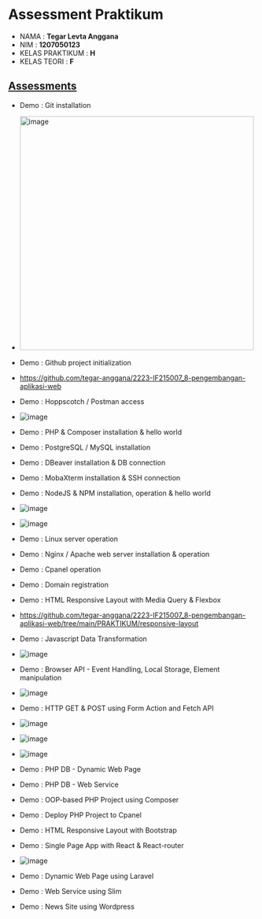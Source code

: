 # Assessment Praktikum
- NAMA : **Tegar Levta Anggana**
- NIM : **1207050123**
- KELAS PRAKTIKUM : **H**
- KELAS TEORI : **F**
## [Assessments](https://github.com/insanalamin/2223-IF215007_8-pengembangan-aplikasi-web#workshop-class-1-credit)
- Demo : Git installation
- <img width="475" alt="image" src="https://user-images.githubusercontent.com/80917799/209251171-dc341f25-7822-48eb-a151-7de83a880d5e.png">

- Demo : Github project initialization
- https://github.com/tegar-anggana/2223-IF215007_8-pengembangan-aplikasi-web

- Demo : Hoppscotch / Postman access
- ![image](https://user-images.githubusercontent.com/80917799/209251345-286389fb-3309-475a-a5be-2732a6645cf9.png)

- Demo : PHP & Composer installation & hello world

- Demo : PostgreSQL / MySQL installation

- Demo : DBeaver installation & DB connection

- Demo : MobaXterm installation & SSH connection

- Demo : NodeJS & NPM installation, operation & hello world
- ![image](https://user-images.githubusercontent.com/80917799/209251627-edc0422b-e065-49e3-8180-2463105bf657.png)
- ![image](https://user-images.githubusercontent.com/80917799/209251731-75ff4bb0-cbf3-4aca-ba44-ca44559d7991.png)

- Demo : Linux server operation

- Demo : Nginx / Apache web server installation & operation

- Demo : Cpanel operation
 
- Demo : Domain registration
 
- Demo : HTML Responsive Layout with Media Query & Flexbox
- https://github.com/tegar-anggana/2223-IF215007_8-pengembangan-aplikasi-web/tree/main/PRAKTIKUM/responsive-layout

- Demo : Javascript Data Transformation
- ![image](https://user-images.githubusercontent.com/80917799/209253293-79ffe9b0-ba79-497d-a477-e059e84b7f65.png)

- Demo : Browser API - Event Handling, Local Storage, Element manipulation
- ![image](https://user-images.githubusercontent.com/80917799/209255468-94fd3fe0-e2e7-451a-9fb7-d8da32103005.png)
 
- Demo : HTTP GET & POST using Form Action and Fetch API
- ![image](https://user-images.githubusercontent.com/80917799/209255599-f69e3092-d3f2-478b-80b6-28e3dbbefde4.png)
- ![image](https://user-images.githubusercontent.com/80917799/209255665-80bb7fe5-f145-4145-b1d6-f2a3bb722341.png)
- ![image](https://user-images.githubusercontent.com/80917799/209255673-bb8e5350-ffd2-4da2-a796-a6f7c18c401f.png)
 
- Demo : PHP DB - Dynamic Web Page
 
- Demo : PHP DB - Web Service
 
- Demo : OOP-based PHP Project using Composer
 
- Demo : Deploy PHP Project to Cpanel
 
- Demo : HTML Responsive Layout with Bootstrap
 
- Demo : Single Page App with React & React-router
- ![image](https://user-images.githubusercontent.com/80917799/209251910-f1b9b20f-7640-4776-8b59-1869370797da.png)

- Demo : Dynamic Web Page using Laravel
- Demo : Web Service using Slim
- Demo : News Site using Wordpress
